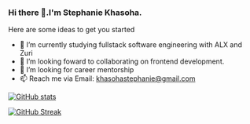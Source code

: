 ### Hi there 👋.I'm Stephanie Khasoha.

Here are some ideas to get you started
- 🌱 I’m currently studying fullstack software engineering with ALX and Zuri
- 👯 I’m looking foward to collaborating on frontend development.
- 🤔 I’m looking for career mentorship
- 📫 Reach me via Email: khasohastephanie@gmail.com

[![GitHub stats](https://github-readme-stats.vercel.app/api?username=Stephaniekhasoha&theme=great-gatsby&hide_border=true)](https://github.com/Stephaniekhasoha/github-readme-stats)

[![GitHub Streak](http://github-readme-streak-stats.herokuapp.com?user=Stephaniekhasoha&theme=great-gatsby&hide_border=true)](https://git.io/streak-stats)
